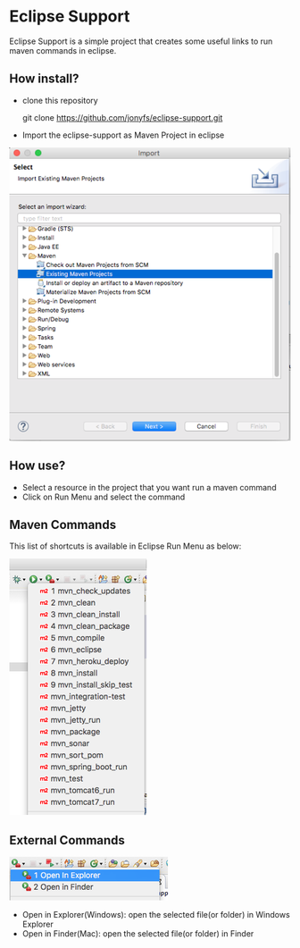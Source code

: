 
# Eclipse Support

Eclipse Support is a simple project that creates some useful links to run maven commands in eclipse.

## How install?

*	clone this repository
	
	git clone https://github.com/jonyfs/eclipse-support.git
	
*	Import the eclipse-support as Maven Project in eclipse

![Import as Maven Project](import_maven_project.png "Import as Maven Project") 

## How use?

*	Select a resource in the project that you want run a maven command
*	Click on Run Menu and select the command


## Maven Commands

This list of shortcuts is available in Eclipse Run Menu as below:

![Maven Commands](mvn_commands.png "Maven Commands") 

## External Commands

![Other Commands](other_commands.png "Other Commands") 

*	Open in Explorer(Windows): open the selected file(or folder) in Windows Explorer
*	Open in Finder(Mac): open the selected file(or folder) in Finder

